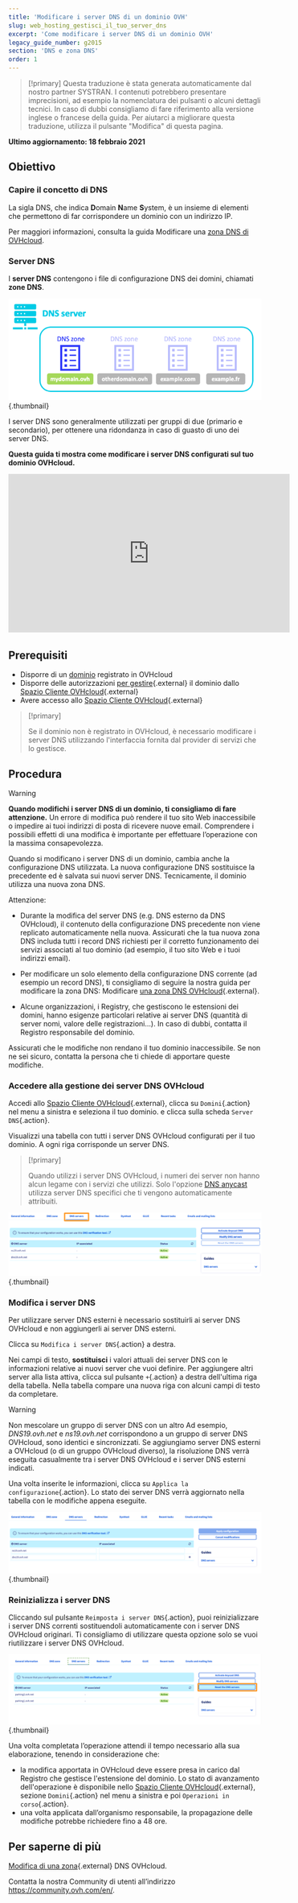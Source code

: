 ```yaml
---
title: 'Modificare i server DNS di un dominio OVH'
slug: web_hosting_gestisci_il_tuo_server_dns
excerpt: 'Come modificare i server DNS di un dominio OVH'
legacy_guide_number: g2015
section: 'DNS e zona DNS'
order: 1
---
```


> [!primary]
> Questa traduzione è stata generata automaticamente dal nostro partner SYSTRAN. I contenuti potrebbero presentare imprecisioni, ad esempio la nomenclatura dei pulsanti o alcuni dettagli tecnici. In caso di dubbi consigliamo di fare riferimento alla versione inglese o francese della guida. Per aiutarci a migliorare questa traduzione, utilizza il pulsante "Modifica" di questa pagina.
>

**Ultimo aggiornamento: 18 febbraio 2021**

## Obiettivo

### Capire il concetto di DNS 

La sigla DNS, che indica **D**omain **N**ame **S**ystem, è un insieme di elementi che permettono di far corrispondere un dominio con un indirizzo IP.

Per maggiori informazioni, consulta la guida Modificare una [zona DNS di OVHcloud](../web_hosting_modifica_la_tua_zona_dns/#understanddns).

### Server DNS 

I **server DNS** contengono i file di configurazione DNS dei domini, chiamati **zone DNS**.

![DNS](images/dnsserver.png){.thumbnail}

I server DNS sono generalmente utilizzati per gruppi di due (primario e secondario), per ottenere una ridondanza in caso di guasto di uno dei server DNS.

**Questa guida ti mostra come modificare i server DNS configurati sul tuo dominio OVHcloud.**

<iframe width="560" height="315" src="https://www.youtube-nocookie.com/embed/BvrUi26ShzI" frameborder="0" allow="accelerometer; autoplay; clipboard-write; encrypted-media; gyroscope; picture-in-picture" allowfullscreen></iframe>

## Prerequisiti

- Disporre di un [dominio](https://www.ovhcloud.com/it/domains/) registrato in OVHcloud
- Disporre delle autorizzazioni [per gestire](../../customer/gestisci_i_tuoi_contatti/){.external} il dominio dallo [Spazio Cliente OVHcloud](https://www.ovh.com/auth/?action=gotomanager&from=https://www.ovh.it/&ovhSubsidiary=it){.external}
- Avere accesso allo [Spazio Cliente OVHcloud](https://www.ovh.com/auth/?action=gotomanager&from=https://www.ovh.it/&ovhSubsidiary=it){.external}

> [!primary]
>
> Se il dominio non è registrato in OVHcloud, è necessario modificare i server DNS utilizzando l'interfaccia fornita dal provider di servizi che lo gestisce.
>

## Procedura

> [!warning]
>
> **Quando modifichi i server DNS di un dominio, ti consigliamo di fare attenzione.** Un errore di modifica può rendere il tuo sito Web inaccessibile o impedire ai tuoi indirizzi di posta di ricevere nuove email. Comprendere i possibili effetti di una modifica è importante per effettuare l’operazione con la massima consapevolezza.
>

Quando si modificano i server DNS di un dominio, cambia anche la configurazione DNS utilizzata. La nuova configurazione DNS sostituisce la precedente ed è salvata sui nuovi server DNS. Tecnicamente, il dominio utilizza una nuova zona DNS.

Attenzione:

- Durante la modifica del server DNS (e.g. DNS esterno da DNS OVHcloud), il contenuto della configurazione DNS precedente non viene replicato automaticamente nella nuova. Assicurati che la tua nuova zona DNS includa tutti i record DNS richiesti per il corretto funzionamento dei servizi associati al tuo dominio (ad esempio, il tuo sito Web e i tuoi indirizzi email).

- Per modificare un solo elemento della configurazione DNS corrente (ad esempio un record DNS), ti consigliamo di seguire la nostra guida per modificare la zona DNS: Modificare [una zona DNS OVHcloud](../web_hosting_modifica_la_tua_zona_dns/){.external}.

- Alcune organizzazioni, i Registry, che gestiscono le estensioni dei domini, hanno esigenze particolari relative ai server DNS (quantità di server nomi, valore delle registrazioni...). In caso di dubbi, contatta il Registro responsabile del dominio.

Assicurati che le modifiche non rendano il tuo dominio inaccessibile. Se non ne sei sicuro, contatta la persona che ti chiede di apportare queste modifiche.


### Accedere alla gestione dei server DNS OVHcloud

Accedi allo [Spazio Cliente OVHcloud](https://www.ovh.com/auth/?action=gotomanager&from=https://www.ovh.it/&ovhSubsidiary=it){.external}, clicca su `Domini`{.action} nel menu a sinistra e seleziona il tuo dominio. e clicca sulla scheda `Server DNS`{.action}.

Visualizzi una tabella con tutti i server DNS OVHcloud configurati per il tuo dominio. A ogni riga corrisponde un server DNS. 

> [!primary]
>
> Quando utilizzi i server DNS OVHcloud, i numeri dei server non hanno alcun legame con i servizi che utilizzi. Solo l'opzione [DNS anycast](https://www.ovhcloud.com/it/domains/options/dns-anycast/) utilizza server DNS specifici che ti vengono automaticamente attribuiti.

![dns server](images/edit-dns-server-ovh-step1.png){.thumbnail}

### Modifica i server DNS

Per utilizzare server DNS esterni è necessario sostituirli ai server DNS OVHcloud e non aggiungerli ai server DNS esterni.

Clicca su `Modifica i server DNS`{.action} a destra.

Nei campi di testo, **sostituisci** i valori attuali dei server DNS con le informazioni relative ai nuovi server che vuoi definire. Per aggiungere altri server alla lista attiva, clicca sul pulsante `+`{.action} a destra dell'ultima riga della tabella. Nella tabella compare una nuova riga con alcuni campi di testo da completare.

> [!warning]
>
> Non mescolare un gruppo di server DNS con un altro
> Ad esempio, *DNS19.ovh.net* e *ns19.ovh.net* corrispondono a un gruppo di server DNS OVHcloud, sono identici e sincronizzati. Se aggiungiamo server DNS esterni a OVHcloud (o di un gruppo OVHcloud diverso), la risoluzione DNS verrà eseguita casualmente tra i server DNS OVHcloud e i server DNS esterni indicati.

Una volta inserite le informazioni, clicca su `Applica la configurazione`{.action}. Lo stato dei server DNS verrà aggiornato nella tabella con le modifiche appena eseguite.

![dns server](images/edit-dns-server-ovh-step2.png){.thumbnail}

### Reinizializza i server DNS 

Cliccando sul pulsante `Reimposta i server DNS`{.action}, puoi reinizializzare i server DNS correnti sostituendoli automaticamente con i server DNS OVHcloud originari. Ti consigliamo di utilizzare questa opzione solo se vuoi riutilizzare i server DNS OVHcloud. 

![dns server](images/edit-dns-server-ovh-step3.png){.thumbnail}

Una volta completata l’operazione attendi il tempo necessario alla sua elaborazione, tenendo in considerazione che: 

- la modifica apportata in OVHcloud deve essere presa in carico dal Registro che gestisce l'estensione del dominio. Lo stato di avanzamento dell'operazione è disponibile nello [Spazio Cliente OVHcloud](https://www.ovh.com/auth/?action=gotomanager&from=https://www.ovh.it/&ovhSubsidiary=it){.external}, sezione `Domini`{.action} nel menu a sinistra e poi `Operazioni in corso`{.action}.
- una volta applicata dall’organismo responsabile, la propagazione delle modifiche potrebbe richiedere fino a 48 ore.

## Per saperne di più

[ Modifica di una zona](../web_hosting_modifica_la_tua_zona_dns/){.external} DNS OVHcloud.

Contatta la nostra Community di utenti all’indirizzo <https://community.ovh.com/en/>.
